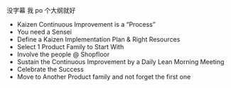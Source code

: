 没字幕 我 po 个大纲就好
- Kaizen Continuous Improvement is a “Process”
- You need a Sensei
- Define a Kaizen Implementation Plan & Right Resources
- Select 1 Product Family to Start With
- Involve the people @ Shopfloor
- Sustain the Continuous Improvement by a Daily Lean Morning Meeting
- Celebrate the Success
- Move to Another Product family and not forget the first one